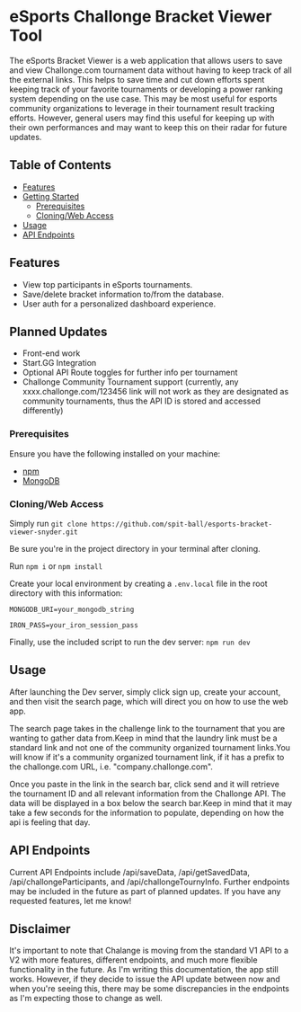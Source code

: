 # eSports Challonge Bracket Viewer Tool

The eSports Bracket Viewer is a web application that allows users to save and view Challonge.com tournament data without having to keep track of all the external links. This helps to save time and cut down efforts spent keeping track of your favorite tournaments or developing a power ranking system depending on the use case. This may be most useful for esports community organizations to leverage in their tournament result tracking efforts. However, general users may find this useful for keeping up with their own performances and may want to keep this on their radar for future updates.

## Table of Contents

- [Features](#features)
- [Getting Started](#getting-started)
    - [Prerequisites](#prerequisites)
    - [Cloning/Web Access](#cloningweb-access)
- [Usage](#usage)
- [API Endpoints](#api-endpoints)

## Features
- View top participants in eSports tournaments.
- Save/delete bracket information to/from the database.
- User auth for a personalized dashboard experience.

## Planned Updates
- Front-end work
- Start.GG Integration
- Optional API Route toggles for further info per tournament
- Challonge Community Tournament support (currently, any xxxx.challonge.com/123456 link will not work as they are designated as community tournaments, thus the API ID is stored and accessed differently)

### Prerequisites

Ensure you have the following installed on your machine:
- [npm](https://www.npmjs.com/)
- [MongoDB](https://www.mongodb.com/)

### Cloning/Web Access

Simply run ```git clone https://github.com/spit-ball/esports-bracket-viewer-snyder.git```

Be sure you're in the project directory in your terminal after cloning.

Run ```npm i``` or ```npm install```

Create your local environment by creating a `.env.local` file in the root directory with this information:

```MONGODB_URI=your_mongodb_string```

```IRON_PASS=your_iron_session_pass```

Finally, use the included script to run the dev server:
```npm run dev```

## Usage

After launching the Dev server, simply click sign up, create your account, and then visit the search page, which will direct you on how to use the web app.

The search page takes in the challenge link to the tournament that you are wanting to gather data from.Keep in mind that the laundry link must be a standard link and not one of the community organized tournament links.You will know if it's a community organized tournament link, if it has a prefix to the challonge.com URL, i.e. "company.challonge.com".

Once you paste in the link in the search bar, click send and it will retrieve the tournament ID and all relevant information from the Challonge API. The data will be displayed in a box below the search bar.Keep in mind that it may take a few seconds for the information to populate, depending on how the api is feeling that day.

## API Endpoints

Current API Endpoints include /api/saveData, /api/getSavedData, /api/challongeParticipants, and /api/challongeTournyInfo. Further endpoints may be included in the future as part of planned updates. If you have any requested features, let me know!

## Disclaimer

It's important to note that Chalange is moving from the standard V1 API to a V2 with more features, different endpoints, and much more flexible functionality in the future. As I'm writing this documentation, the app still works. However, if they decide to issue the API update between now and when you're seeing this, there may be some discrepancies in the endpoints as I'm expecting those to change as well.

